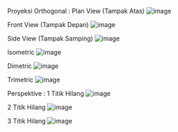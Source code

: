 Proyeksi Orthogonal : 
Plan View (Tampak Atas)
![image](https://github.com/user-attachments/assets/97bab018-ede5-4a7c-ad33-dcad8886d5d4)


Front View (Tampak Depan)
![image](https://github.com/user-attachments/assets/ef807234-8b4c-4060-bbbc-edd4742b89df)


Side View (Tampak Samping)
![image](https://github.com/user-attachments/assets/2a63191e-4ce0-4ef0-926d-544bb6a7555b)


Isometric
![image](https://github.com/user-attachments/assets/5e52c234-54f4-4932-a091-ce394cdc7fbd)


Dimetric
![image](https://github.com/user-attachments/assets/117cad22-77e8-4d8c-9f1b-2ab33bd41874)


Trimetric
![image](https://github.com/user-attachments/assets/26ec6fe8-5f17-4677-a1e8-95926c1a2da4)



Perspektive : 
1 Titik Hilang
![image](https://github.com/user-attachments/assets/e5dae3ba-2def-431c-8328-9e2181331150)


2 Titik Hilang
![image](https://github.com/user-attachments/assets/a934d237-df7d-4a5a-85c9-1df7a5917696)


3 Titik Hilang
![image](https://github.com/user-attachments/assets/42e574fc-9a2b-4375-a1f7-365d0a793613)

